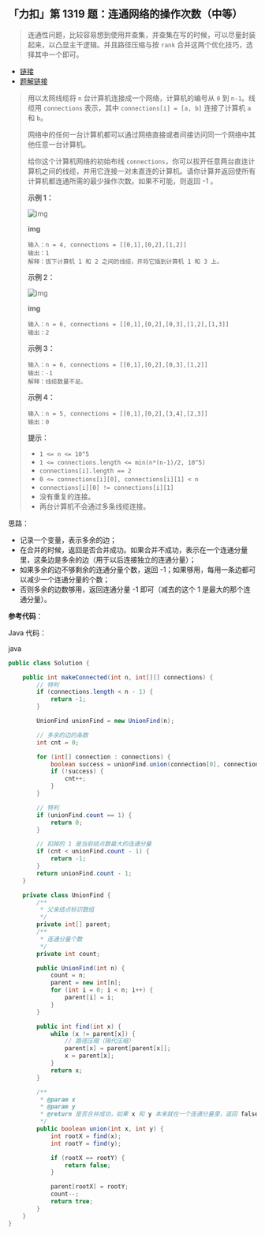 ## 「力扣」第 1319 题：连通网络的操作次数（中等）

> 连通性问题，比较容易想到使用并查集，并查集在写的时候，可以尽量封装起来，以凸显主干逻辑。并且路径压缩与按 `rank` 合并这两个优化技巧，选择其中一个即可。

- [链接](https://leetcode-cn.com/problems/number-of-operations-to-make-network-connected/)
- [题解链接](https://leetcode-cn.com/problems/number-of-operations-to-make-network-connected/solution/bing-cha-ji-by-liweiwei1419/)

> 用以太网线缆将 `n` 台计算机连接成一个网络，计算机的编号从 `0` 到 `n-1`。线缆用 `connections` 表示，其中 `connections[i] = [a, b]` 连接了计算机 `a` 和 `b`。
>
> 网络中的任何一台计算机都可以通过网络直接或者间接访问同一个网络中其他任意一台计算机。
>
> 给你这个计算机网络的初始布线 `connections`，你可以拔开任意两台直连计算机之间的线缆，并用它连接一对未直连的计算机。请你计算并返回使所有计算机都连通所需的最少操作次数。如果不可能，则返回 -1 。
>
> **示例 1：**
>
> ![img](https://assets.leetcode-cn.com/aliyun-lc-upload/uploads/2020/01/11/sample_1_1677.png)
>
> **img**
>
> ```
> 输入：n = 4, connections = [[0,1],[0,2],[1,2]]
> 输出：1
> 解释：拔下计算机 1 和 2 之间的线缆，并将它插到计算机 1 和 3 上。
> ```
>
> **示例 2：**
>
> ![img](https://assets.leetcode-cn.com/aliyun-lc-upload/uploads/2020/01/11/sample_2_1677.png)
>
> **img**
>
> 
>
> ```
> 输入：n = 6, connections = [[0,1],[0,2],[0,3],[1,2],[1,3]]
> 输出：2
> ```
>
> **示例 3：**
>
> ```
> 输入：n = 6, connections = [[0,1],[0,2],[0,3],[1,2]]
> 输出：-1
> 解释：线缆数量不足。
> ```
>
> **示例 4：**
>
> ```
> 输入：n = 5, connections = [[0,1],[0,2],[3,4],[2,3]]
> 输出：0
> ```
>
> **提示：**
>
> - `1 <= n <= 10^5`
> - `1 <= connections.length <= min(n*(n-1)/2, 10^5)`
> - `connections[i].length == 2`
> - `0 <= connections[i][0], connections[i][1] < n`
> - `connections[i][0] != connections[i][1]`
> - 没有重复的连接。
> - 两台计算机不会通过多条线缆连接。

思路：

- 记录一个变量，表示多余的边；
- 在合并的时候，返回是否合并成功。如果合并不成功，表示在一个连通分量里，这条边是多余的边（用于以后连接独立的连通分量）；
- 如果多余的边不够剩余的连通分量个数，返回 -1；如果够用，每用一条边都可以减少一个连通分量的个数；
- 否则多余的边数够用，返回连通分量 -1 即可（减去的这个 1 是最大的那个连通分量）。

**参考代码**：

Java 代码：

java

```java
public class Solution {

    public int makeConnected(int n, int[][] connections) {
        // 特判
        if (connections.length < n - 1) {
            return -1;
        }

        UnionFind unionFind = new UnionFind(n);

        // 多余的边的条数
        int cnt = 0;

        for (int[] connection : connections) {
            boolean success = unionFind.union(connection[0], connection[1]);
            if (!success) {
                cnt++;
            }
        }

        // 特判
        if (unionFind.count == 1) {
            return 0;
        }

        // 扣掉的 1 是当前结点数最大的连通分量
        if (cnt < unionFind.count - 1) {
            return -1;
        }
        return unionFind.count - 1;
    }

    private class UnionFind {
        /**
         * 父亲结点标识数组
         */
        private int[] parent;
        /**
         * 连通分量个数
         */
        private int count;

        public UnionFind(int n) {
            count = n;
            parent = new int[n];
            for (int i = 0; i < n; i++) {
                parent[i] = i;
            }
        }

        public int find(int x) {
            while (x != parent[x]) {
                // 路径压缩（隔代压缩）
                parent[x] = parent[parent[x]];
                x = parent[x];
            }
            return x;
        }

        /**
         * @param x
         * @param y
         * @return 是否合并成功，如果 x 和 y 本来就在一个连通分量里，返回 false
         */
        public boolean union(int x, int y) {
            int rootX = find(x);
            int rootY = find(y);

            if (rootX == rootY) {
                return false;
            }

            parent[rootX] = rootY;
            count--;
            return true;
        }
    }
}
```